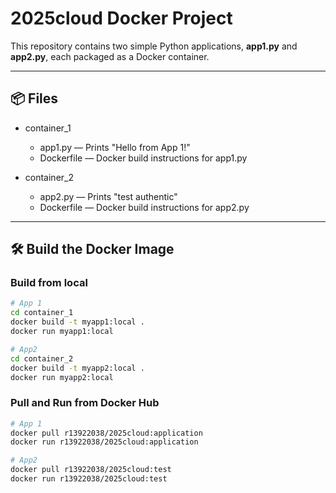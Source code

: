 # 2025cloud Docker Project

This repository contains two simple Python applications, **app1.py** and **app2.py**, each packaged as a Docker container.

---

## 📦 Files
- container_1
  - app1.py — Prints "Hello from App 1!"
  - Dockerfile — Docker build instructions for app1.py

- container_2
  - app2.py — Prints "test authentic"
  - Dockerfile — Docker build instructions for app2.py

---

## 🛠 Build the Docker Image

### Build from local

```bash
# App 1
cd container_1
docker build -t myapp1:local .
docker run myapp1:local

# App2 
cd container_2
docker build -t myapp2:local .
docker run myapp2:local
```

### Pull and Run from Docker Hub
```bash
# App 1
docker pull r13922038/2025cloud:application
docker run r13922038/2025cloud:application

# App2 
docker pull r13922038/2025cloud:test
docker run r13922038/2025cloud:test
```
